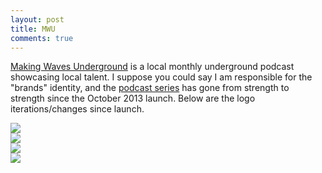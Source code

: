 ```yaml
---
layout: post
title: MWU
comments: true
---
```


<a href='http://makingwavesunderground.com'>Making Waves Underground</a> is a local monthly underground podcast showcasing local talent. I suppose you could say I am responsible for the "brands" identity, and the <a href='https://soundcloud.com/making-waves-underground'>podcast series</a> has gone from strength to strength since the October 2013 launch. Below are the logo iterations/changes since launch.

<div class="image-responsive">
    <img src="{{ site.baseurl }}public/img/makingwaves4.jpg" />
</div>
<div class="image-responsive">
    <img src="{{ site.baseurl }}public/img/makingwaves3.jpg" />
</div>
<div class="image-responsive">
    <img src="{{ site.baseurl }}public/img/makingwaves2.jpg" />
</div>
<div class="image-responsive">
    <img src="{{ site.baseurl }}public/img/makingwaves1.png" />
</div>